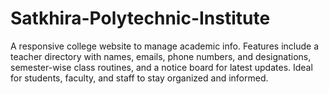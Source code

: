 # Satkhira-Polytechnic-Institute
A responsive college website to manage academic info. Features include a teacher directory with names, emails, phone numbers, and designations, semester-wise class routines, and a notice board for latest updates. Ideal for students, faculty, and staff to stay organized and informed.
